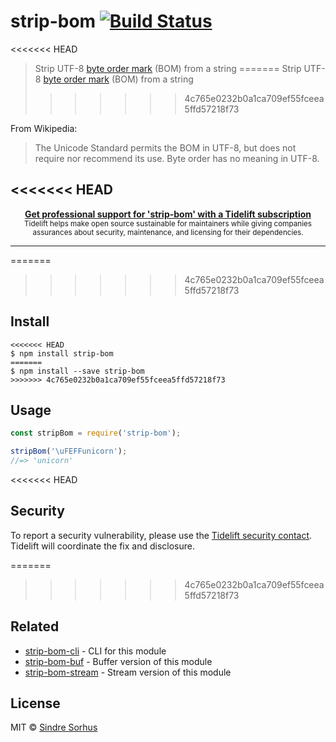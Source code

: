 # strip-bom [![Build Status](https://travis-ci.org/sindresorhus/strip-bom.svg?branch=master)](https://travis-ci.org/sindresorhus/strip-bom)

<<<<<<< HEAD
> Strip UTF-8 [byte order mark](https://en.wikipedia.org/wiki/Byte_order_mark#UTF-8) (BOM) from a string
=======
> Strip UTF-8 [byte order mark](http://en.wikipedia.org/wiki/Byte_order_mark#UTF-8) (BOM) from a string
>>>>>>> 4c765e0232b0a1ca709ef55fceea5ffd57218f73

From Wikipedia:

> The Unicode Standard permits the BOM in UTF-8, but does not require nor recommend its use. Byte order has no meaning in UTF-8.

<<<<<<< HEAD
---

<div align="center">
	<b>
		<a href="https://tidelift.com/subscription/pkg/npm-strip-bom?utm_source=npm-strip-bom&utm_medium=referral&utm_campaign=readme">Get professional support for 'strip-bom' with a Tidelift subscription</a>
	</b>
	<br>
	<sub>
		Tidelift helps make open source sustainable for maintainers while giving companies<br>assurances about security, maintenance, and licensing for their dependencies.
	</sub>
</div>

---
=======
>>>>>>> 4c765e0232b0a1ca709ef55fceea5ffd57218f73

## Install

```
<<<<<<< HEAD
$ npm install strip-bom
=======
$ npm install --save strip-bom
>>>>>>> 4c765e0232b0a1ca709ef55fceea5ffd57218f73
```


## Usage

```js
const stripBom = require('strip-bom');

stripBom('\uFEFFunicorn');
//=> 'unicorn'
```


<<<<<<< HEAD
## Security

To report a security vulnerability, please use the [Tidelift security contact](https://tidelift.com/security). Tidelift will coordinate the fix and disclosure.


=======
>>>>>>> 4c765e0232b0a1ca709ef55fceea5ffd57218f73
## Related

- [strip-bom-cli](https://github.com/sindresorhus/strip-bom-cli) - CLI for this module
- [strip-bom-buf](https://github.com/sindresorhus/strip-bom-buf) - Buffer version of this module
- [strip-bom-stream](https://github.com/sindresorhus/strip-bom-stream) - Stream version of this module


## License

MIT © [Sindre Sorhus](https://sindresorhus.com)
